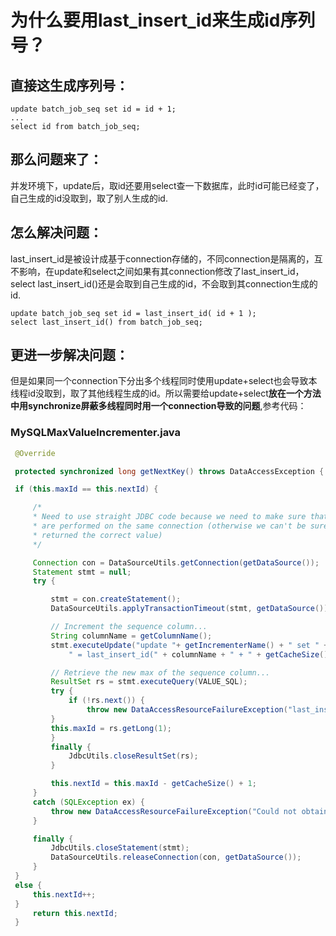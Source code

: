 # 为什么要用last\_insert\_id来生成id序列号？

## 直接这生成序列号：

```
update batch_job_seq set id = id + 1;
...
select id from batch_job_seq;
```

## **那么问题来了：**

并发环境下，update后，取id还要用select查一下数据库，此时id可能已经变了，自己生成的id没取到，取了别人生成的id.

## **怎么解决问题：**

last\_insert\_id是被设计成基于connection存储的，不同connection是隔离的，互不影响，在update和select之间如果有其connection修改了last\_insert\_id，select last\_insert\_id\(\)还是会取到自己生成的id，不会取到其connection生成的id.

```
update batch_job_seq set id = last_insert_id( id + 1 );
select last_insert_id() from batch_job_seq;
```

## 更进一步解决问题：

但是如果同一个connection下分出多个线程同时使用update+select也会导致本线程id没取到，取了其他线程生成的id。所以需要给update+select**放在一个方法中用synchronize屏蔽多线程同时用一个connection导致的问题**,参考代码：

### MySQLMaxValueIncrementer.java

```java
 @Override

 protected synchronized long getNextKey() throws DataAccessException {

 if (this.maxId == this.nextId) {

     /*
     * Need to use straight JDBC code because we need to make sure that the insert and select
     * are performed on the same connection (otherwise we can't be sure that last_insert_id()
     * returned the correct value)
     */

     Connection con = DataSourceUtils.getConnection(getDataSource());
     Statement stmt = null;
     try {

         stmt = con.createStatement();
         DataSourceUtils.applyTransactionTimeout(stmt, getDataSource());

         // Increment the sequence column...
         String columnName = getColumnName();
         stmt.executeUpdate("update "+ getIncrementerName() + " set " + columnName +
             " = last_insert_id(" + columnName + " + " + getCacheSize() + ")");

         // Retrieve the new max of the sequence column...
         ResultSet rs = stmt.executeQuery(VALUE_SQL);
         try {
             if (!rs.next()) {
                 throw new DataAccessResourceFailureException("last_insert_id() failed after executing an update");
         }
         this.maxId = rs.getLong(1);
         }
         finally {
             JdbcUtils.closeResultSet(rs);
         }

         this.nextId = this.maxId - getCacheSize() + 1;
     }
     catch (SQLException ex) {
         throw new DataAccessResourceFailureException("Could not obtain last_insert_id()", ex);
     }

     finally {
         JdbcUtils.closeStatement(stmt);
         DataSourceUtils.releaseConnection(con, getDataSource());
     }
 }
 else {
     this.nextId++;
 }
     return this.nextId;
 }


```

